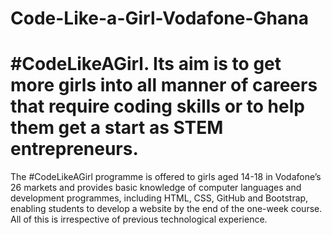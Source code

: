 # Code-Like-a-Girl-Vodafone-Ghana

# #CodeLikeAGirl. Its aim is to get more girls into all manner of careers that require coding skills or to help them get a start as STEM entrepreneurs.

The #CodeLikeAGirl programme is offered to girls aged 14-18 in Vodafone’s 26 markets and provides basic knowledge of computer languages and development programmes, including HTML, CSS, GitHub and Bootstrap, enabling students to develop a website by the end of the one-week course. All of this is irrespective of previous technological experience.

